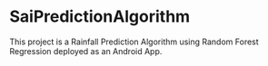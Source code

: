 # SaiPredictionAlgorithm

This project is a Rainfall Prediction Algorithm using Random Forest Regression deployed as an Android App.
